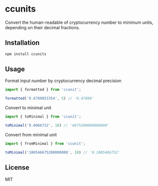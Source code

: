 # ccunits
Convert the human-readable of cryptocurrency number  to minimum units, depending on their decimal fractions.

## Installation

```bash
npm install ccunits
```

## Usage

Format input number by cryptocurrency decimal precision
```js
import { formatted } from 'ccunit';

formatted('0.6789853354', 5) // '0.67898'
```

Convert to minimal unit
```js
import { toMinimal } from 'ccunit';

toMinimal('0.0066752', 18) // '6675200000000000'
```

Convert from minimal unit
```js
import { fromMinimal } from 'ccunit';

toMinimal('100546675200000000', 18) // '0.1005466752'
```

## License

MIT

